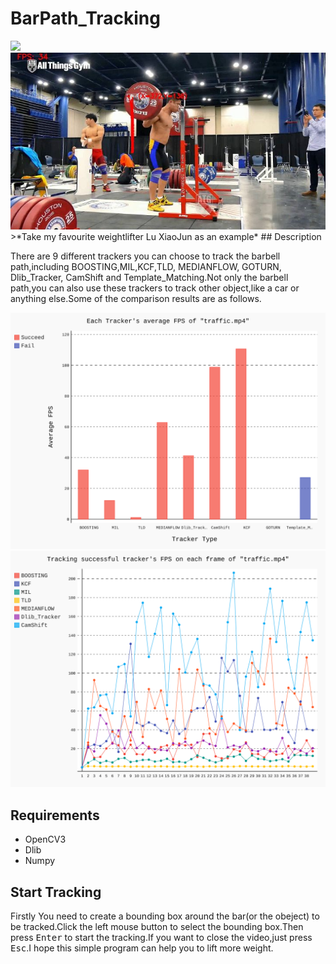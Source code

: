 # BarPath_Tracking
<img src="Result/luxiaojun.gif">    

<img src="Result/luxiaojun.jpg">        
>*Take my favourite weightlifter Lu XiaoJun as an example*     
## Description  
        
There are 9 different trackers you can choose to track the barbell path,including BOOSTING,MIL,KCF,TLD, MEDIANFLOW, GOTURN, Dlib_Tracker, CamShift and Template_Matching.Not only the barbell path,you can also use these trackers to track other object,like a car or anything else.Some of the comparison results are as follows.    

<img src="Result/avg_fps.svg">      
      
<img src="Result/fps.svg">      
      

## Requirements   
     
* OpenCV3
* Dlib
* Numpy
    
## Start Tracking    
Firstly You need to create a bounding box around the bar(or the obeject) to be tracked.Click the left mouse button to select the bounding box.Then press <kbd>Enter</kbd> to start the tracking.If you want to close the video,just press <kbd>Esc</kbd>.I hope this simple program can help you to lift more weight.    



